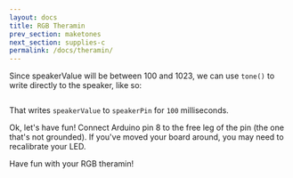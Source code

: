 ```yaml
---
layout: docs
title: RGB Theramin
prev_section: maketones
next_section: supplies-c
permalink: /docs/theramin/
--- 
```


Since speakerValue will be between 100 and 1023, we can use ```tone()``` to write directly to the speaker, like so:

```tone(speakerPin,speakerValue,100);
```

That writes ```speakerValue``` to ```speakerPin``` for ```100``` milliseconds.

Ok, let's have fun! Connect Arduino pin 8 to the free leg of the pin (the one that's not grounded). If you've moved your board around, you may need to recalibrate your LED. 

Have fun with your RGB theramin!
